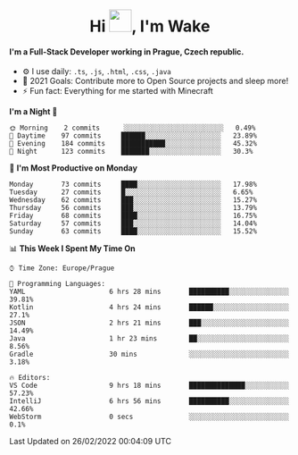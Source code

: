 <h1 align="center">Hi <img src="https://raw.githubusercontent.com/MrWakeCZ/MrWakeCZ/master/Hi.gif" width="40px" />, I'm Wake</h1>

#### I'm a Full-Stack Developer working in Prague, Czech republic.
- ⚙️ I use daily: `.ts`, `.js`, `.html`, `.css`, `.java`
- 🥅 2021 Goals: Contribute more to Open Source projects and sleep more!
- ⚡ Fun fact: Everything for me started with Minecraft

<!--START_SECTION:waka-->
**I'm a Night 🦉** 

```text
🌞 Morning    2 commits      ░░░░░░░░░░░░░░░░░░░░░░░░░   0.49% 
🌆 Daytime    97 commits     ██████░░░░░░░░░░░░░░░░░░░   23.89% 
🌃 Evening    184 commits    ███████████░░░░░░░░░░░░░░   45.32% 
🌙 Night      123 commits    ███████░░░░░░░░░░░░░░░░░░   30.3%

```
📅 **I'm Most Productive on Monday** 

```text
Monday       73 commits     ████░░░░░░░░░░░░░░░░░░░░░   17.98% 
Tuesday      27 commits     █░░░░░░░░░░░░░░░░░░░░░░░░   6.65% 
Wednesday    62 commits     ███░░░░░░░░░░░░░░░░░░░░░░   15.27% 
Thursday     56 commits     ███░░░░░░░░░░░░░░░░░░░░░░   13.79% 
Friday       68 commits     ████░░░░░░░░░░░░░░░░░░░░░   16.75% 
Saturday     57 commits     ███░░░░░░░░░░░░░░░░░░░░░░   14.04% 
Sunday       63 commits     ████░░░░░░░░░░░░░░░░░░░░░   15.52%

```


📊 **This Week I Spent My Time On** 

```text
⌚︎ Time Zone: Europe/Prague

💬 Programming Languages: 
YAML                     6 hrs 28 mins       ██████████░░░░░░░░░░░░░░░   39.81% 
Kotlin                   4 hrs 24 mins       ██████░░░░░░░░░░░░░░░░░░░   27.1% 
JSON                     2 hrs 21 mins       ███░░░░░░░░░░░░░░░░░░░░░░   14.49% 
Java                     1 hr 23 mins        ██░░░░░░░░░░░░░░░░░░░░░░░   8.56% 
Gradle                   30 mins             ░░░░░░░░░░░░░░░░░░░░░░░░░   3.18%

🔥 Editors: 
VS Code                  9 hrs 18 mins       ██████████████░░░░░░░░░░░   57.23% 
IntelliJ                 6 hrs 56 mins       ██████████░░░░░░░░░░░░░░░   42.66% 
WebStorm                 0 secs              ░░░░░░░░░░░░░░░░░░░░░░░░░   0.1%

```


 Last Updated on 26/02/2022 00:04:09 UTC
<!--END_SECTION:waka-->
